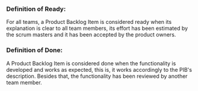 ### Definition of Ready:
For all teams, a Product Backlog Item is considered ready when its explanation is clear to all team members, its effort has been estimated by the scrum masters and it has been accepted by the product owners.

### Definition of Done:
A Product Backlog Item is considered done when the functionality is developed and works as expected, this is, it works accordingly to the PIB's description. Besides that, the functionality has been reviewed by another team member.
